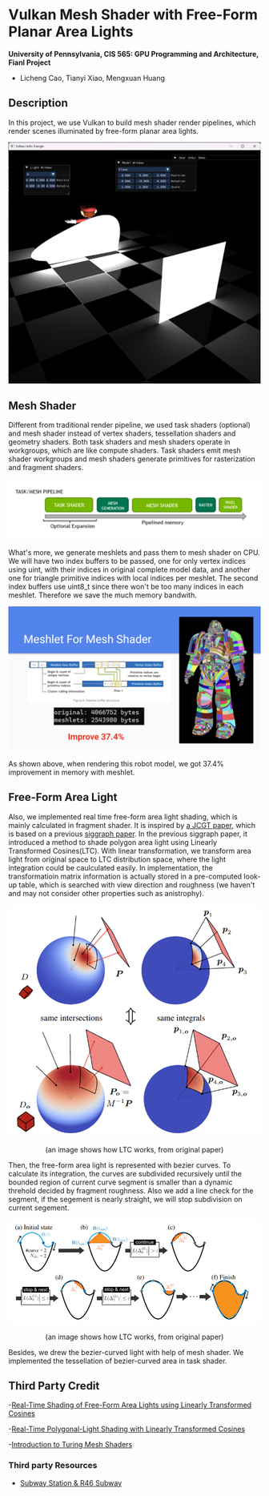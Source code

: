 Vulkan Mesh Shader with Free-Form Planar Area Lights
==================================

**University of Pennsylvania, CIS 565: GPU Programming and Architecture, Fianl Project**

* Licheng Cao, Tianyi Xiao, Mengxuan Huang

## Description

In this project, we use Vulkan to build mesh shader render pipelines, which render scenes illuminated by free-form planar area lights.

<p align="center">
  <img src="./img/result.png">
</p>

## Mesh Shader

Different from traditional render pipeline, we used task shaders (optional) and mesh shader instead of vertex shaders, tessellation shaders and geometry shaders. Both task shaders and mesh shaders operate in workgroups, which are like compute shaders. Task shaders emit mesh shader workgroups and mesh shaders generate primitives for rasterization and fragment shaders.

![](/img/mesh_shader.png)

What's more, we generate meshlets and pass them to mesh shader on CPU. We will have two index buffers to be passed, one for only vertex indices using uint, with their indices in original complete model data, and another one for triangle primitive indices with local indices per meshlet. The second index buffers use uint8_t since there won't be too many indices in each meshlet. Therefore we save the much memory bandwith.

<p align="center">
  <img src="./img/meshlet.png">
</p>

As shown above, when rendering this robot model, we got 37.4% improvement in memory with meshlet.

## Free-Form Area Light

Also, we implemented real time free-form area light shading, which is mainly calculated in fragment shader. It is inspired by [a JCGT paper](https://jcgt.org/published/0011/01/01/), which is based on a previous [siggraph paper](https://eheitzresearch.wordpress.com/415-2/). In the previous siggraph paper, it introduced a method to shade polygon area light using Linearly Transformed Cosines(LTC). With linear transformation, we transform area light from original space to LTC distribution space, where the light integration could be caulculated easily. In implementation, the transformatioin matrix information is actually stored in a pre-computed look-up table, which is searched with view direction and roughness (we haven't and may not consider other properties such as anistrophy).

<p align="center">
  <img src="./img/LTC.png" alt="LTC img">
</p>
<p align="center">(an image shows how LTC works, from original paper)</p>

Then, the free-form area light is represented with bezier curves. To calculate its integration, the curves are subdivided recursively until the bounded region of current curve segment is smaller than a dynamic threhold decided by fragment roughness. Also we add a line check for the segment, if the segement is nearly straight, we will stop subdivision on current segement.

<p align="center">
  <img src="./img/bezier_light.png" alt="LTC img">
</p>
<p align="center">(an image shows how LTC works, from original paper)</p>

Besides, we drew the bezier-curved light with help of mesh shader. We implemented the tessellation of bezier-curved area in task shader.

## Third Party Credit
-[Real-Time Shading of Free-Form Area Lights using Linearly Transformed Cosines](https://jcgt.org/published/0011/01/01/)

-[Real-Time Polygonal-Light Shading with Linearly Transformed Cosines](https://eheitzresearch.wordpress.com/415-2/)

-[Introduction to Turing Mesh Shaders](https://developer.nvidia.com/blog/introduction-turing-mesh-shaders/)

### Third party Resources
- [Subway Station & R46 Subway](https://sketchfab.com/3d-models/free-subway-station-r46-subway-ae5aadde1c6f48a19b32b309417a669b)